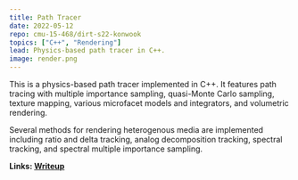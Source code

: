 ```yaml
---
title: Path Tracer
date: 2022-05-12
repo: cmu-15-468/dirt-s22-konwook
topics: ["C++", "Rendering"]
lead: Physics-based path tracer in C++.
image: render.png
---
```


This is a physics-based path tracer implemented in C++. It features path tracing with multiple importance sampling,
quasi-Monte Carlo sampling, texture mapping, various microfacet models and integrators, and volumetric
rendering.

Several methods for rendering heterogenous media are implemented including ratio and
delta tracking, analog decomposition tracking, spectral tracking, and spectral multiple importance sampling.

**Links: [Writeup](assets/pdf/render.pdf)**

